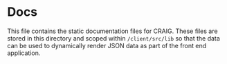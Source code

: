 # Docs

This file contains the static documentation files for CRAIG. These files are stored in this directory and scoped within `/client/src/lib` so that the data can be used to dynamically render JSON data as part of the front end application.